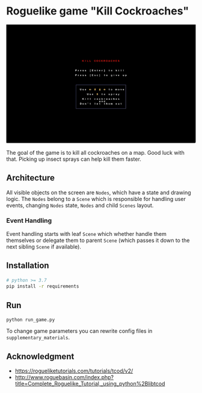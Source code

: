 # Roguelike game "Kill Cockroaches"

![](demo.gif)

The goal of the game is to kill all cockroaches on a map. Good luck with that.
Picking up insect sprays can help kill them faster.

## Architecture

All visible objects on the screen are `Nodes`, which have a state and drawing logic. The `Nodes` belong to a `Scene` which is responsible for handling user events, changing `Nodes` state, `Nodes` and child `Scenes` layout.

### Event Handling

Event handling starts with leaf `Scene` which whether handle them themselves or delegate them to parent `Scene` (which passes it down to the next sibling `Scene` if available).

## Installation

```bash
# python >= 3.7
pip install -r requirements
```

## Run

```
python run_game.py
```
To change game parameters you can rewrite config files in `supplementary_materials`.

## Acknowledgment
* https://rogueliketutorials.com/tutorials/tcod/v2/
* http://www.roguebasin.com/index.php?title=Complete_Roguelike_Tutorial,_using_python%2Blibtcod